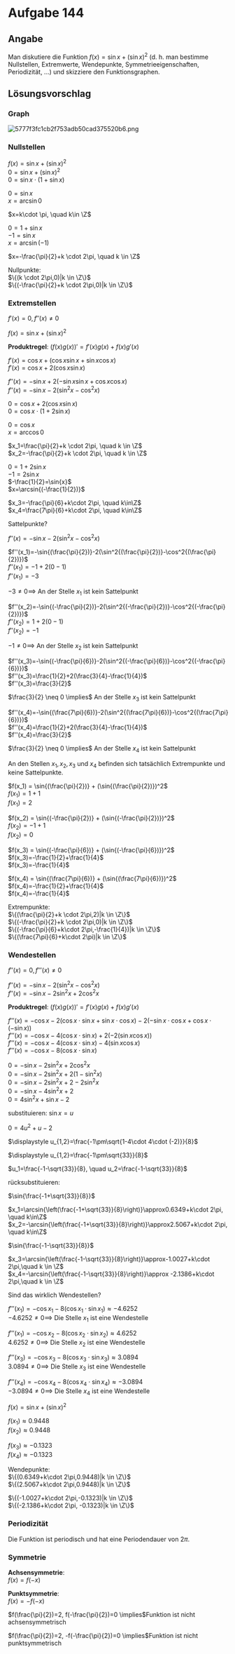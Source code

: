 # Aufgabe 144
## Angabe

Man diskutiere die Funktion $f(x) = \sin{x} + (\sin{x})^2$ (d. h. man bestimme Nullstellen,
Extremwerte, Wendepunkte, Symmetrieeigenschaften, Periodizität, ...) und skizziere den
Funktionsgraphen.

## Lösungsvorschlag

### Graph

![5777f3fc1cb2f753adb50cad375520b6.png](./media/5777f3fc1cb2f753adb50cad375520b6.png)


### Nullstellen

$f(x) = \sin{x} + (\sin{x})^2$\
$0=\sin{x} + (\sin{x})^2$\
$0= \sin{x}\cdot (1+\sin{x})$

$0=\sin{x}$\
$x=\arcsin{0}$

$x=k\cdot \pi, \quad k\in \Z$ 

$0=1+\sin{x}$\
$-1=\sin{x}$\
$x=\arcsin{(-1)}$

$x=-\frac{\pi}{2}+k \cdot 2\pi, \quad k \in \Z$

Nullpunkte: \
$\{(k \cdot 2\pi,0)|k \in \Z\}$\
$\{(-\frac{\pi}{2}+k \cdot 2\pi,0)|k \in \Z\}$

### Extremstellen

$f'(x)=0, f''(x)\neq0$

$f(x) = \sin{x} + (\sin{x})^2$

**Produktregel**:
$(f(x)g(x))'=f'(x)g(x)+f(x)g'(x)$

$f'(x)=\cos{x}+(\cos{x}\sin{x}+\sin{x}\cos{x})$\
$f'(x)=\cos{x}+2(\cos{x}\sin{x})$

$f''(x)=-\sin{x}+2(-\sin{x}\sin{x}+\cos{x}\cos{x})$\
$f''(x)=-\sin{x}-2(\sin^2{x}-\cos^2{x})$

$0=\cos{x}+2(\cos{x}\sin{x})$\
$0=\cos{x}\cdot (1+2\sin{x})$

$0=\cos{x}$\
$x=\arccos{0}$

$x_1=\frac{\pi}{2}+k \cdot 2\pi, \quad k \in \Z$ \
$x_2=-\frac{\pi}{2}+k \cdot 2\pi, \quad k \in \Z$

$0=1+2\sin{x}$\
$-1=2\sin{x}$\
$-\frac{1}{2}=\sin{x}$\
$x=\arcsin{(-\frac{1}{2})}$

$x_3=-\frac{\pi}{6}+k\cdot 2\pi, \quad k\in\Z$\
$x_4=\frac{7\pi}{6}+k\cdot 2\pi, \quad k\in\Z$

Sattelpunkte?

$f''(x)=-\sin{x}-2(\sin^2{x}-\cos^2{x})$

$f''(x_1)=-\sin{(\frac{\pi}{2})}-2(\sin^2{(\frac{\pi}{2})}-\cos^2{(\frac{\pi}{2})})$\
$f''(x_1)=-1+2(0-1)$\
$f''(x_1)= -3$

$-3 \neq 0 \implies$ An der Stelle $x_1$ ist kein Sattelpunkt 

$f''(x_2)=-\sin{(-\frac{\pi}{2})}-2(\sin^2{(-\frac{\pi}{2})}-\cos^2{(-\frac{\pi}{2})})$\
$f''(x_2)=1+2(0-1)$\
$f''(x_2)= -1$

$-1 \neq 0 \implies$ An der Stelle $x_2$ ist kein Sattelpunkt 

$f''(x_3)=-\sin{(-\frac{\pi}{6})}-2(\sin^2{(-\frac{\pi}{6})}-\cos^2{(-\frac{\pi}{6})})$\
$f''(x_3)=\frac{1}{2}+2(\frac{3}{4}-\frac{1}{4})$\
$f''(x_3)=\frac{3}{2}$

$\frac{3}{2} \neq 0 \implies$ An der Stelle $x_3$ ist kein Sattelpunkt 

$f''(x_4)=-\sin{(\frac{7\pi}{6})}-2(\sin^2{(\frac{7\pi}{6})}-\cos^2{(\frac{7\pi}{6})})$\
$f''(x_4)=\frac{1}{2}+2(\frac{3}{4}-\frac{1}{4})$\
$f''(x_4)=\frac{3}{2}$

$\frac{3}{2} \neq 0 \implies$ An der Stelle $x_4$ ist kein Sattelpunkt 

An den Stellen $x_1,x_2,x_3$ und $x_4$ befinden sich tatsächlich Extrempunkte und keine Sattelpunkte.

$f(x_1) = \sin{(\frac{\pi}{2})} + (\sin{(\frac{\pi}{2})})^2$ \
$f(x_1)=1+1$ \
$f(x_1)=2$ 

$f(x_2) = \sin{(-\frac{\pi}{2})} + (\sin{(-\frac{\pi}{2})})^2$ \
$f(x_2)=-1+1$ \
$f(x_2)=0$ 

$f(x_3) = \sin{(-\frac{\pi}{6})} + (\sin{(-\frac{\pi}{6})})^2$ \
$f(x_3)=-\frac{1}{2}+\frac{1}{4}$ \
$f(x_3)=-\frac{1}{4}$ 

$f(x_4) = \sin{(\frac{7\pi}{6})} + (\sin{(\frac{7\pi}{6})})^2$ \
$f(x_4)=-\frac{1}{2}+\frac{1}{4}$ \
$f(x_4)=-\frac{1}{4}$ 

Extrempunkte: \
$\{(\frac{\pi}{2}+k \cdot 2\pi,2)|k \in \Z\}$\
$\{(-\frac{\pi}{2}+k \cdot 2\pi,0)|k \in \Z\}$\
$\{(-\frac{\pi}{6}+k\cdot 2\pi,-\frac{1}{4})|k \in \Z\}$\
$\{(\frac{7\pi}{6}+k\cdot 2\pi)|k \in \Z\}$


### Wendestellen

$f''(x)=0, f'''(x)\neq0$

$f''(x)=-\sin{x}-2(\sin^2{x}-\cos^2{x})$\
$f''(x)=-\sin{x}-2\sin^2{x}+2\cos^2{x}$

**Produktregel**:
$(f(x)g(x))'=f'(x)g(x)+f(x)g'(x)$

$f'''(x)=-\cos{x}-2(\cos{x}\cdot \sin{x}+\sin{x}\cdot \cos{x})-2(-\sin{x}\cdot \cos{x}+\cos{x}\cdot (-\sin{x}))$ \
$f'''(x)=-\cos{x}-4(\cos{x}\cdot \sin{x})+2(-2(\sin{x}\cos{x}))$ \
$f'''(x)=-\cos{x}-4(\cos{x}\cdot \sin{x})-4(\sin{x}\cos{x})$ \
$f'''(x)=-\cos{x}-8(\cos{x}\cdot \sin{x})$ 

$0=-\sin{x}-2\sin^2{x}+2\cos^2{x}$ \
$0=-\sin{x}-2\sin^2{x}+2(1-\sin^2{x})$ \
$0=-\sin{x}-2\sin^2{x}+2-2\sin^2{x}$ \
$0=-\sin{x}-4\sin^2{x}+2$ \
$0=4\sin^2{x}+\sin{x}-2$

substituieren: $\sin{x}=u$

$0=4u^2+u-2$

$\displaystyle u_{1,2}=\frac{-1\pm\sqrt{1-4\cdot 4\cdot (-2)}}{8}$

$\displaystyle u_{1,2}=\frac{-1\pm\sqrt{33}}{8}$

$u_1=\frac{-1-\sqrt{33}}{8}, \quad u_2=\frac{-1-\sqrt{33}}{8}$

rücksubstituieren:

$\sin{\frac{-1+\sqrt{33}}{8}}$

$x_1=\arcsin{\left(\frac{-1+\sqrt{33}}{8}\right)}\approx0.6349+k\cdot 2\pi, \quad k\in\Z$\
$x_2=-\arcsin{\left(\frac{-1+\sqrt{33}}{8}\right)}\approx2.5067+k\cdot 2\pi, \quad k\in\Z$

$\sin{\frac{-1-\sqrt{33}}{8}}$

$x_3=\arcsin{\left(\frac{-1-\sqrt{33}}{8}\right)}\approx-1.0027+k\cdot 2\pi,\quad k \in \Z$\
$x_4=-\arcsin{\left(\frac{-1-\sqrt{33}}{8}\right)}\approx -2.1386+k\cdot 2\pi,\quad k \in \Z$

Sind das wirklich Wendestellen?

$f'''(x_1)=-\cos{x_1}-8(\cos{x_1}\cdot \sin{x_1}) \approx -4.6252$ \
$-4.6252 \neq 0 \implies$ Die Stelle $x_1$ ist eine Wendestelle

$f'''(x_1)=-\cos{x_2}-8(\cos{x_2}\cdot \sin{x_2}) \approx 4.6252$ \
$4.6252 \neq 0 \implies$ Die Stelle $x_2$ ist eine Wendestelle

$f'''(x_3)=-\cos{x_3}-8(\cos{x_3}\cdot \sin{x_3}) \approx 3.0894$ \
$3.0894 \neq 0 \implies$ Die Stelle $x_3$ ist eine Wendestelle

$f'''(x_4)=-\cos{x_4}-8(\cos{x_4}\cdot \sin{x_4}) \approx -3.0894$ \
$-3.0894 \neq 0 \implies$ Die Stelle $x_4$ ist eine Wendestelle

$f(x) = \sin{x} + (\sin{x})^2$

$f(x_1)\approx0.9448$ \
$f(x_2)\approx0.9448$

$f(x_3) \approx-0.1323$ \
$f(x_4) \approx-0.1323$

Wendepunkte:\
$\{(0.6349+k\cdot 2\pi,0.9448)|k \in \Z\}$\
$\{(2.5067+k\cdot 2\pi,0.9448)|k \in \Z\}$

$\{(-1.0027+k\cdot 2\pi,-0.1323)|k \in \Z\}$\
$\{(-2.1386+k\cdot 2\pi, -0.1323)|k \in \Z\}$

### Periodizität

Die Funktion ist periodisch und hat eine Periodendauer von $2\pi$.

### Symmetrie

**Achsensymmetrie**:\
$f(x)=f(-x)$

**Punktsymmetrie**:\
$f(x)=-f(-x)$

$f(\frac{\pi}{2})=2, f(-\frac{\pi}{2})=0 \implies$Funktion ist nicht achsensymmetrisch

$f(\frac{\pi}{2})=2, -f(-\frac{\pi}{2})=0 \implies$Funktion ist nicht punktsymmetrisch
